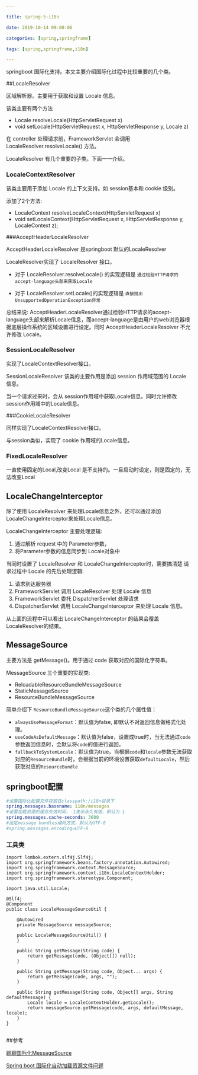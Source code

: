 ```yaml
---

title: spring-5-i18n

date: 2019-10-14 09:00:06

categories: [spring,springframe]

tags: [spring,springframe,i18n]

---
```


springboot 国际化支持。本文主要介绍国际化过程中比较重要的几个类。

<!--more-->

##LocaleResolver

区域解析器。主要用于获取和设置 Locale 信息。

该类主要有两个方法

- Locale resolveLocale(HttpServletRequest x) 
- void setLocale(HttpServletRequest x,  HttpServletResponse y, Locale z) 

在 controller 处理请求前，FrameworkServlet 会调用 LocaleResolver.resolveLocale() 方法。



LocaleResolver 有几个重要的子类。下面一一介绍。

### LocaleContextResolver

该类主要用于添加 Locale 的上下文支持。如 session基本和 cookie 级别。

添加了2个方法:

- LocaleContext resolveLocaleContext(HttpServletRequest x)
- void setLocaleContext(HttpServletRequest x,  HttpServletResponse y, LocaleContext z);

###AcceptHeaderLocaleResolver

AcceptHeaderLocaleResolver 是springboot 默认的LocaleResolver

LocaleResolver实现了 LocaleResolver 接口。

- 对于 LocaleResolver.resolveLocale() 的实现逻辑是 `通过检验HTTP请求的accept-language头部来获取Locale`

- 对于 LocaleResolver.setLocale()的实现逻辑是 `直接抛出UnsupportedOperationException异常`

总结来说: AcceptHeaderLocaleResolver通过检验HTTP请求的accept-language头部来解析Locale信息，而accept-language是由用户的web浏览器根据底层操作系统的区域设置进行设定。同时 AcceptHeaderLocaleResolver 不允许修改 Locale。

### SessionLocaleResolver

实现了LocaleContextResolver接口。

SessionLocaleResolver 该类的主要作用是添加 session 作用域范围的 Locale 信息。

当一个请求过来时，会从 session作用域中获取Locale信息。同时允许修改session作用域中的Locale信息。

###CookieLocaleResolver

同样实现了LocaleContextResolver接口。

与session类似，实现了 cookie 作用域的Locale信息。

### FixedLocaleResolver

一直使用固定的Local,改变Local 是不支持的。一旦启动时设定，则是固定的，无法改变Local

## LocaleChangeInterceptor

除了使用 LocaleResolver 来处理Locale信息之外，还可以通过添加LocaleChangeInterceptor来处理Locale信息。

LocaleChangeInterceptor 主要处理逻辑:

1. 通过解析 request 中的 Parameter参数，
2. 将Parameter参数的信息同步到 Locale对象中



当同时设置了 LocaleResolver 和 LocaleChangeInterceptor时，需要搞清楚 请求过程中 Locale 的先后处理逻辑:

1. 请求到达服务器
2. FrameworkServlet  调用 LocaleResolver 处理 Locale 信息
3. FrameworkServlet 委托 DispatcherServlet 处理请求
4. DispatcherServlet 调用 LocaleChangeInterceptor 来处理 Locale 信息。

从上面的流程中可以看出 LocaleChangeInterceptor 的结果会覆盖 LocaleResolver的结果。

## MessageSource

主要方法是 getMessage()。用于通过 code 获取对应的国际化字符串。

MessageSource 三个重要的实现类: 

- ReloadableResourceBundleMessageSource
- StaticMessageSource
- ResourceBundleMessageSource

简单介绍下 `ResourceBundleMessageSource`这个类的几个属性值：

- `alwaysUseMessageFormat`：默认值为false, 即默认不对返回信息做格式化处理。
- `useCodeAsDefaultMessage`：默认值为false，设置成true时，当无法通过`code`参数返回信息时，会默认将`code`的值进行返回。
- `fallbackToSystemLocale`：默认值为true，当根据`code`和`locale`参数无法获取对应的`ResourceBundle`时，会根据当前的环境设置获取`defaultLocale`，然后获取对应的`ResourceBundle`

## springboot配置

```yaml
#设置国际化配置文件存放在classpath:/i18n目录下
spring.messages.basename: i18n/messages
#设置加载资源的缓存失效时间，-1表示永久有效，默认为-1
spring.messages.cache-seconds: 3600
#设定message bundles编码方式，默认为UTF-8
#spring.messages.encoding=UTF-8
```

### 工具类

```
import lombok.extern.slf4j.Slf4j;
import org.springframework.beans.factory.annotation.Autowired;
import org.springframework.context.MessageSource;
import org.springframework.context.i18n.LocaleContextHolder;
import org.springframework.stereotype.Component;

import java.util.Locale;

@Slf4j
@Component
public class LocaleMessageSourceUtil {

    @Autowired
    private MessageSource messageSource;

    public LocaleMessageSourceUtil() {
    }

    public String getMessage(String code) {
        return getMessage(code, (Object[]) null);
    }

    public String getMessage(String code, Object... args) {
        return getMessage(code, args, "");
    }

    public String getMessage(String code, Object[] args, String defaultMessage) {
        Locale locale = LocaleContextHolder.getLocale();
        return messageSource.getMessage(code, args, defaultMessage, locale);
    }
}


```



##参考

[聊聊国际化MessageSource](https://juejin.im/post/5cc25d6ef265da036d79c11a)

[Spring boot 国际化自动加载资源文件问题](https://segmentfault.com/a/1190000010757338)